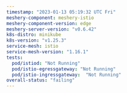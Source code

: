 ```yaml
---
timestamp: "2023-01-13 05:19:32 UTC Fri"
meshery-component: meshery-istio
meshery-component-version: edge
meshery-server-version: "v0.6.42"
k8s-distro: minikube
k8s-version: "v1.25.3"
service-mesh: istio
service-mesh-version: "1.16.1"
tests:
  pod/istiod: "Not Running"
  pod/istio-egressgateway: "Not Running"
  pod/istio-ingressgateway:  "Not Running"
overall-status: "failing"
---
```

